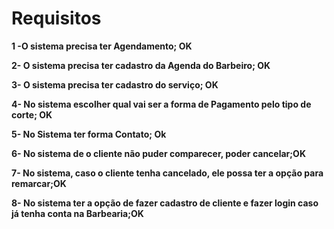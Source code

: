 # **Requisitos**



**1 -O sistema precisa ter Agendamento; OK**



**2- O sistema precisa ter cadastro da Agenda do Barbeiro; OK**



**3- O sistema precisa ter cadastro do serviço; OK**



**4- No sistema escolher qual vai ser a forma de Pagamento pelo tipo de corte; OK**



**5- No Sistema ter forma Contato; Ok**



**6- No sistema de o cliente não puder comparecer, poder cancelar;OK**



**7- No sistema, caso o cliente tenha cancelado, ele possa ter a opção para remarcar;OK**



**8- No sistema ter a opção de fazer cadastro de cliente e fazer login caso já tenha conta na Barbearia;OK**







